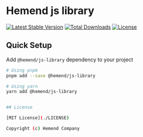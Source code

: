 # Hemend js library

[![Latest Stable Version](https://img.shields.io/npm/v/@hemend/js-library/latest.svg?style=flat&colorA=18181B&colorB=28CF8D)](https://npmjs.com/package/@hemend/js-library)
[![Total Downloads](https://img.shields.io/npm/dm/@hemend/js-library.svg?style=flat&colorA=18181B&colorB=28CF8D)](https://npmjs.com/package/@hemend/js-library)
[![License](https://img.shields.io/npm/l/@hemend/js-library.svg?style=flat&colorA=18181B&colorB=28CF8D)](https://npmjs.com/package/@hemend/js-library)

## Quick Setup

Add `@hemend/js-library` dependency to your project

```bash
# Using pnpm
pnpm add --save @hemend/js-library

# Using yarn
yarn add @hemend/js-library


## License

[MIT License](./LICENSE)

Copyright (c) Hemend Company

